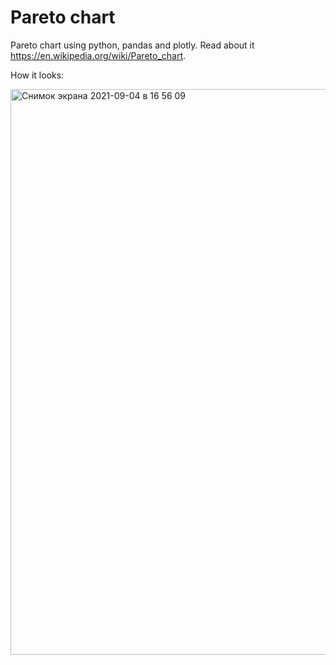 # Pareto chart 
Pareto chart using python, pandas and plotly. Read about it https://en.wikipedia.org/wiki/Pareto_chart.


How it looks:

<img width="905" alt="Снимок экрана 2021-09-04 в 16 56 09" src="https://user-images.githubusercontent.com/7578492/132096976-48c08846-8579-40a2-b4ac-6863cf2965de.png">

